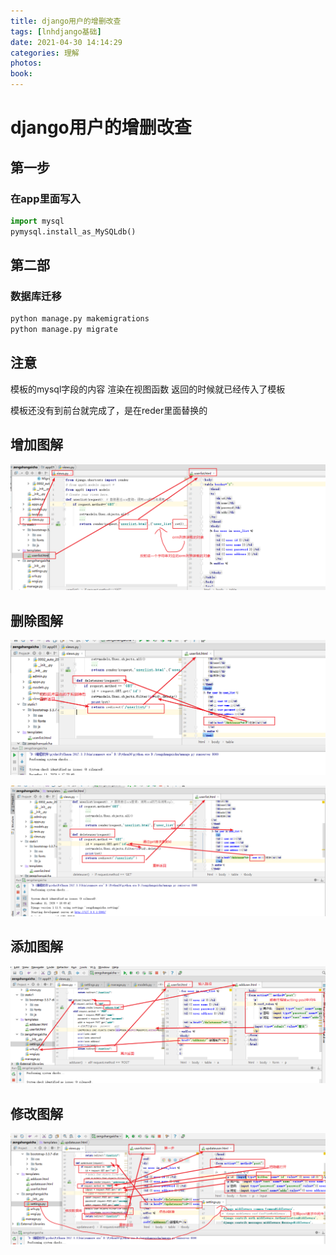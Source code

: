 ```yaml
---
title: django用户的增删改查
tags: [lnhdjango基础]
date: 2021-04-30 14:14:29
categories: 理解
photos:
book:
---
```


# django用户的增删改查

## 第一步

### 在app里面写入

```python
import mysql
pymysql.install_as_MySQLdb()
```

## 第二部

### 数据库迁移

```python
python manage.py makemigrations
python manage.py migrate   
```

## 注意

模板的mysql字段的内容 渲染在视图函数 返回的时候就已经传入了模板

模板还没有到前台就完成了，是在reder里面替换的

## 增加图解

![1607675058112](django用户的增删改查\1607675058112.png)

## 删除图解

![1607681086217](django用户的增删改查/1607681086217.png)

![1607681574629](django用户的增删改查/1607681574629.png)

## 添加图解

![1607835579858](django用户的增删改查/1607835579858.png)

## 修改图解

![1607839526868](django用户的增删改查\1607839526868.png)